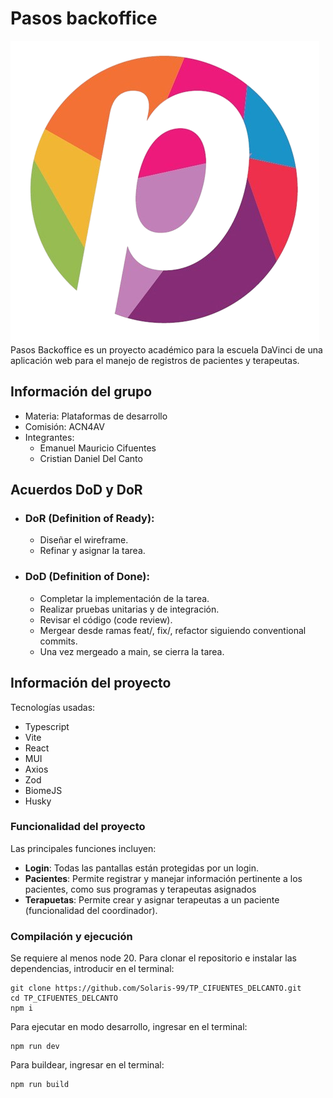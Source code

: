 # Pasos backoffice
![logo pasos](/src/assets/images/logo-removebg-preview.png)
Pasos Backoffice es un proyecto académico para la escuela DaVinci de una aplicación web para el manejo de registros de pacientes y terapeutas. 

## Información del grupo
- Materia: Plataformas de desarrollo
- Comisión: ACN4AV
- Integrantes:
  - Emanuel Mauricio Cifuentes
  - Cristian Daniel Del Canto

## Acuerdos DoD y DoR

- ### DoR (Definition of Ready):
  - Diseñar el wireframe.
  - Refinar y asignar la tarea.
- ### DoD (Definition of Done):
  - Completar la implementación de la tarea.
  - Realizar pruebas unitarias y de integración.
  - Revisar el código (code review).
  - Mergear desde ramas feat/, fix/, refactor siguiendo conventional commits.
  - Una vez mergeado a main, se cierra la tarea.


## Información del proyecto
Tecnologías usadas:
 - Typescript
 - Vite
 - React
 - MUI
 - Axios
 - Zod
 - BiomeJS
 - Husky

### Funcionalidad del proyecto
Las principales funciones incluyen:
  - **Login**: Todas las pantallas están protegidas por un login.
  - **Pacientes**: Permite registrar y manejar información pertinente a los pacientes, como sus programas y terapeutas asignados
  - **Terapuetas**: Permite crear y asignar terapeutas a un paciente (funcionalidad del coordinador).

### Compilación y ejecución
Se requiere al menos node 20.
Para clonar el repositorio e instalar las dependencias, introducir en el terminal:
```
git clone https://github.com/Solaris-99/TP_CIFUENTES_DELCANTO.git
cd TP_CIFUENTES_DELCANTO
npm i
```
Para ejecutar en modo desarrollo, ingresar en el terminal:
```
npm run dev
```
Para buildear, ingresar en el terminal:
```
npm run build
```